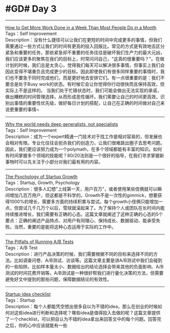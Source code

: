 # #GD# Day 3


---

[How to Get More Work Done in a Week Than Most People Do in a Month](https://medium.com/personal-growth/how-to-get-more-work-done-in-a-week-than-most-people-do-in-a-month-ca0328a0cdd2)			
Tags：Self Improvement			
Description：没有什么捷径可以让我们在更短的时间中完成更多的事情，但我们需要通过一些方式让我们的时间有更高的投入回报比。常见的方式是有效地去区分紧急和重要的任务，那些紧急却不重要的任务往往是破坏我们生产力的最大元凶，我们应该更多的聚焦在我们的目标上，时常问问自己，"这真的很重要吗？"。在做计划的时候，我们总是太贪心，觉得我们每天可以解决很多事情，但事实上我们会因此变得不堪重负且完成更少的目标。因此即使我们有很多同样重要的事情时，我们也不要急于同时完成他们，而是更好地去安排它们。有一点很重要的是：我们不要总是处于Busy work的状态。有时候它会让你觉得你行动很快而且保持高效，但实际上不是这样的。 当我们处于忙碌状态时，我们可能会做出无法实现的承诺，做出糟糕的时间管理选择，从而形成恶性循环。我们需要让自己的时间更高效，识别出事情的重要性优先级，做好每日计划的搭配，让自己在正确的时间做对自己来说更重要的事情~


---

[Why the world needs deep generalists, not specialists](https://www.jotform.com/blog/the-world-needs-polymaths/)			
Tags：Self Improvement				
Description：成为一个expert精通一门技术对于找工作是相对容易的，但发展也会相对有限。专业化往往会扼杀我们的创造力，让我们很难跳出圈子去思考问题。因此，我们更应该努力成为一个polymath，在多个领域都能有丰富的知识。如何有时间掌握多个领域的技能呢？80/20法则是一个很好的指导，在我们寻求掌握新事物时可以先关注于小部分对我们最有用的内容。


---

[The Psychology of Startup Growth](https://www.nfx.com/post/psychology-startup-growth)    
Tags：Startup, Growth, Psychology	
Description：很多人幻想"上线第一天，用户百万"，或者使用某些伎俩就可以瞬间增加几百万用户，但这都是不科学的。Growth不是一次性的gimmick，想要获得1000%的增长，需要多方面的持续积累与尝试。每个growth小伎俩只能增加一点，但尝试几千几万个以后，雪球就滚起来了。为了保持个人或团队在长时间内能持续推进增长，我们需要有正确的心态。这篇文章就阐述了这种正确的心态的5个要点：正确的阐述产品特点、对用户有同理心、保持成长、数据驱动、能承受失败。当然，重要的是能将这种心态运用于实际的工作中。


---

[The Pitfalls of Running A/B Tests](https://medium.com/joytunes/the-pitfalls-of-running-a-b-tests-4da7141960d7)    
Tags：A/B Test    
Description：进行产品决策的时候，我们需要根据不同的目标来选择不同的方法。比如调查问卷、A/B测试、访谈等。这篇文章主要是讲A/B测试中我们会碰到的一些陷阱。比如样本量太小、数据给出的结论选择会带来其他的负面影响、A/B测试的时间花费开销等。A/B测试是一种很好帮我们进行量化决策的方法，但需要避免好文中提到的那些问题，保障数据结论的有效性。


---

[Startup idea checklist](https://www.defmacro.org/2019/03/26/startup-checklist.html)    
Tags：Startup   
Description：每个人都能凭空想出很多自以为不错的idea，那么在创业的时候如何对这些idea进行判断和选择呢？哪些idea是值得投入去做的呢？这篇文章提供了一个checklist，可以把自认为不错的idea拿出来回答文中的每个问题。回答完之后，你的心中应该就能有一些
